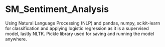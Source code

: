 # SM_Sentiment_Analysis
Using Natural Language Processing (NLP) and pandas, numpy, scikit-learn for classification and applying logistic regression as it is a supervised model, lastly NLTK. Pickle library used for saving and running the model anywhere.
